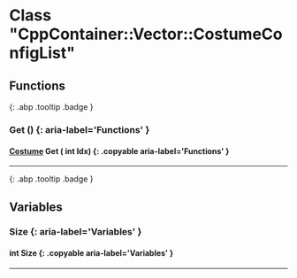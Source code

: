 # Class "CppContainer::Vector::CostumeConfigList"
## Functions
[ ](#){: .abp .tooltip .badge }
### Get () {: aria-label='Functions' }
#### [Costume](../ItemConfig_Costume) Get ( int Idx)  {: .copyable aria-label='Functions' }

___ 
[ ](#){: .abp .tooltip .badge }
## Variables
### Size {: aria-label='Variables' }
####  int Size  {: .copyable aria-label='Variables' }

___ 
